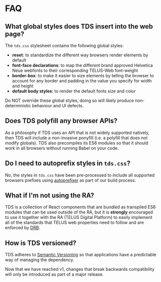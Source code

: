 # FAQ

## What global styles does TDS insert into the web page?

The `tds.css` stylesheet contains the following global styles:

* **reset**: to standardize the different way browsers render elements by default
* **font-face declarations**: to map the different brand approved Helvetica Neue webfonts to their corresponding TELUS-Web font-weight
* **border-box**: to make it easier to size elements by telling the browser to account for any border and padding in the value you specify for width and height
* **default body styles**: to render the default fonts size and color

Do NOT override these global styles, doing so will likely produce non-deterministic behaviour and UI defects.

## Does TDS polyfill any browser APIs?

As a philosophy if TDS uses an API that is not widely supported natively, then TDS will include a non-invasive ponyfill (i.e. a polyfill that does not modify globals). TDS also precompiles its ES6 modules so that it should work in all browsers without running Babel on your code.

## Do I need to autoprefix styles in `tds.css`?

No, the styles in `tds.css` have been pre-processed to include all supported browsers prefixes using [autoprefixer](https://www.npmjs.com/package/autoprefixer) as part of our build process.

## What if I'm not using the RA?

TDS is a collection of React components that are bundled as transpiled ES6 modules that can be used outside of the RA, but it is **strongly** encouraged to use it together with the RA (TELUS Digital Platform) to easily implement all of the standards that TELUS web properties need to follow and are enforced by [DRB](https://drb.telus.com).

## How is TDS versioned?

TDS adheres to [Semantic Versioning](https://semver.org/) so that applications have a predictable way of managing the dependency.

Now that we have reached v1, changes that break backwards compatibility will only be introduced as part of a major release.
